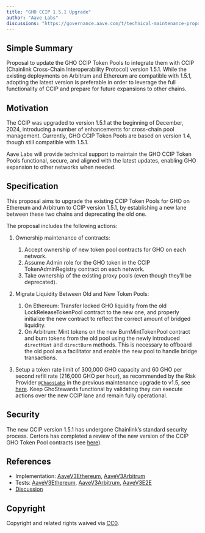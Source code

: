 ```yaml
---
title: "GHO CCIP 1.5.1 Upgrade"
author: "Aave Labs"
discussions: "https://governance.aave.com/t/technical-maintenance-proposals/15274/59"
---
```


## Simple Summary

Proposal to update the GHO CCIP Token Pools to integrate them with CCIP (Chainlink Cross-Chain Interoperability Protocol) version 1.5.1. While the existing deployments on Arbitrum and Ethereum are compatible with 1.5.1, adopting the latest version is preferable in order to leverage the full functionality of CCIP and prepare for future expansions to other chains.

## Motivation

The CCIP was upgraded to version 1.5.1 at the beginning of December, 2024, introducing a number of enhancements for cross-chain pool management. Currently, GHO CCIP Token Pools are based on version 1.4, though still compatible with 1.5.1.

Aave Labs will provide technical support to maintain the GHO CCIP Token Pools functional, secure, and aligned with the latest updates, enabling GHO expansion to other networks when needed.

## Specification

This proposal aims to upgrade the existing CCIP Token Pools for GHO on Ethereum and Arbitrum to CCIP version 1.5.1, by establishing a new lane between these two chains and deprecating the old one.

The proposal includes the following actions:

1. Ownership maintenance of contracts:

   1. Accept ownership of new token pool contracts for GHO on each network.
   2. Assume Admin role for the GHO token in the CCIP TokenAdminRegistry contract on each network.
   3. Take ownership of the existing proxy pools (even though they’ll be deprecated).

2. Migrate Liquidity Between Old and New Token Pools:

   1. On Ethereum: Transfer locked GHO liquidity from the old LockReleaseTokenPool contract to the new one, and properly initialize the new contract to reflect the correct amount of bridged liquidity.
   2. On Arbitrum: Mint tokens on the new BurnMintTokenPool contract and burn tokens from the old pool using the newly introduced `directMint` and `directBurn` methods. This is necessary to offboard the old pool as a facilitator and enable the new pool to handle bridge transactions.

3. Setup a token rate limit of 300,000 GHO capacity and 60 GHO per second refill rate (216,000 GHO per hour), as recommended by the Risk Provider [`@ChaosLabs`](https://governance.aave.com/u/chaoslabs) in the previous maintenance upgrade to v1.5, see [here](https://governance.aave.com/t/technical-maintenance-proposals/15274/54).
   Keep GhoStewards functional by validating they can execute actions over the new CCIP lane and remain fully operational.

## Security

The new CCIP version 1.5.1 has undergone Chainlink’s standard security process.
Certora has completed a review of the new version of the CCIP GHO Token Pool contracts (see [here](https://github.com/aave/ccip/blob/d5c6cedde6fbca9890a92a55f2db80e94793d0ec/contracts/src/v0.8/ccip/pools/GHO/audits/2024-12-24_GHO-CCIP-TokenPools_Certora.pdf)).

## References

- Implementation: [AaveV3Ethereum](https://github.com/bgd-labs/aave-proposals-v3/blob/main/src/20241209_Multi_GHOCCIP151Upgrade/AaveV3Ethereum_GHOCCIP151Upgrade_20241209.sol), [AaveV3Arbitrum](https://github.com/bgd-labs/aave-proposals-v3/blob/main/src/20241209_Multi_GHOCCIP151Upgrade/AaveV3Arbitrum_GHOCCIP151Upgrade_20241209.sol)
- Tests: [AaveV3Ethereum](https://github.com/bgd-labs/aave-proposals-v3/blob/main/src/20241209_Multi_GHOCCIP151Upgrade/AaveV3Ethereum_GHOCCIP151Upgrade_20241209.t.sol), [AaveV3Arbitrum](https://github.com/bgd-labs/aave-proposals-v3/blob/main/src/20241209_Multi_GHOCCIP151Upgrade/AaveV3Arbitrum_GHOCCIP151Upgrade_20241209.t.sol), [AaveV3E2E](https://github.com/bgd-labs/aave-proposals-v3/blob/main/src/20241209_Multi_GHOCCIP151Upgrade/AaveV3E2E_GHOCCIP151Upgrade_20241209.t.sol)
- [Discussion](https://governance.aave.com/t/technical-maintenance-proposals/15274/59)

## Copyright

Copyright and related rights waived via [CC0](https://creativecommons.org/publicdomain/zero/1.0/).
